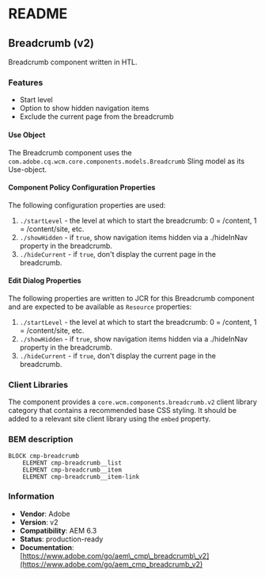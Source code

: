 # README

## Breadcrumb \(v2\)

Breadcrumb component written in HTL.

### Features

* Start level
* Option to show hidden navigation items
* Exclude the current page from the breadcrumb

#### Use Object

The Breadcrumb component uses the `com.adobe.cq.wcm.core.components.models.Breadcrumb` Sling model as its Use-object.

#### Component Policy Configuration Properties

The following configuration properties are used:

1. `./startLevel` - the level at which to start the breadcrumb: 0 = /content, 1 = /content/site, etc.
2. `./showHidden` - if `true`, show navigation items hidden via a ./hideInNav property in the breadcrumb.
3. `./hideCurrent` - if `true`, don't display the current page in the breadcrumb.

#### Edit Dialog Properties

The following properties are written to JCR for this Breadcrumb component and are expected to be available as `Resource` properties:

1. `./startLevel` - the level at which to start the breadcrumb: 0 = /content, 1 = /content/site, etc.
2. `./showHidden` - if `true`, show navigation items hidden via a ./hideInNav property in the breadcrumb.
3. `./hideCurrent` - if `true`, don't display the current page in the breadcrumb.

### Client Libraries

The component provides a `core.wcm.components.breadcrumb.v2` client library category that contains a recommended base CSS styling. It should be added to a relevant site client library using the `embed` property.

### BEM description

```text
BLOCK cmp-breadcrumb
    ELEMENT cmp-breadcrumb__list
    ELEMENT cmp-breadcrumb__item
    ELEMENT cmp-breadcrumb__item-link
```

### Information

* **Vendor**: Adobe
* **Version**: v2
* **Compatibility**: AEM 6.3
* **Status**: production-ready
* **Documentation**: [https://www.adobe.com/go/aem\_cmp\_breadcrumb\_v2](https://www.adobe.com/go/aem_cmp_breadcrumb_v2)

